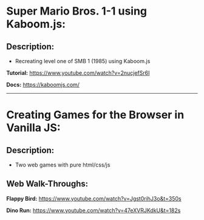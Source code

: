 # Super Mario Bros. 1-1 using Kaboom.js:

## Description:

- Recreating level one of SMB 1 (1985) using Kaboom.js

**Tutorial:** https://www.youtube.com/watch?v=2nucjefSr6I

**Docs:** https://kaboomjs.com/

---

# Creating Games for the Browser in Vanilla JS:

## Description:

- Two web games with pure html/css/js

## Web Walk-Throughs:

**Flappy Bird:** https://www.youtube.com/watch?v=Jgst0rihJ3o&t=350s

**Dino Run:** https://www.youtube.com/watch?v=47eXVRJKdkU&t=182s
